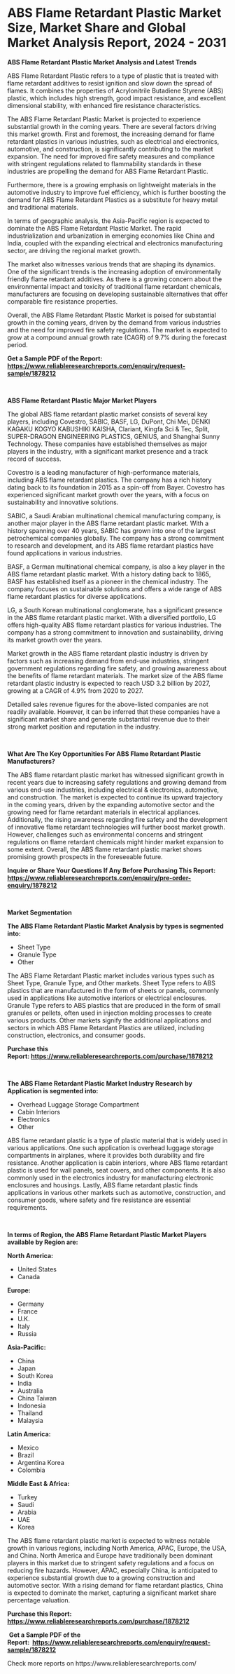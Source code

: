 <p><h1>ABS Flame Retardant Plastic Market Size, Market Share and Global Market Analysis Report, 2024 - 2031</h1></p><p><strong>ABS Flame Retardant Plastic Market Analysis and Latest Trends</strong></p>
<p><p>ABS Flame Retardant Plastic refers to a type of plastic that is treated with flame retardant additives to resist ignition and slow down the spread of flames. It combines the properties of Acrylonitrile Butadiene Styrene (ABS) plastic, which includes high strength, good impact resistance, and excellent dimensional stability, with enhanced fire resistance characteristics.</p><p>The ABS Flame Retardant Plastic Market is projected to experience substantial growth in the coming years. There are several factors driving this market growth. First and foremost, the increasing demand for flame retardant plastics in various industries, such as electrical and electronics, automotive, and construction, is significantly contributing to the market expansion. The need for improved fire safety measures and compliance with stringent regulations related to flammability standards in these industries are propelling the demand for ABS Flame Retardant Plastic.</p><p>Furthermore, there is a growing emphasis on lightweight materials in the automotive industry to improve fuel efficiency, which is further boosting the demand for ABS Flame Retardant Plastics as a substitute for heavy metal and traditional materials.</p><p>In terms of geographic analysis, the Asia-Pacific region is expected to dominate the ABS Flame Retardant Plastic Market. The rapid industrialization and urbanization in emerging economies like China and India, coupled with the expanding electrical and electronics manufacturing sector, are driving the regional market growth.</p><p>The market also witnesses various trends that are shaping its dynamics. One of the significant trends is the increasing adoption of environmentally friendly flame retardant additives. As there is a growing concern about the environmental impact and toxicity of traditional flame retardant chemicals, manufacturers are focusing on developing sustainable alternatives that offer comparable fire resistance properties.</p><p>Overall, the ABS Flame Retardant Plastic Market is poised for substantial growth in the coming years, driven by the demand from various industries and the need for improved fire safety regulations. The market is expected to grow at a compound annual growth rate (CAGR) of 9.7% during the forecast period.</p></p>
<p><strong>Get a Sample PDF of the Report:&nbsp; <a href="https://www.reliableresearchreports.com/enquiry/request-sample/1878212">https://www.reliableresearchreports.com/enquiry/request-sample/1878212</a></strong></p>
<p>&nbsp;</p>
<p><strong>ABS Flame Retardant Plastic Major Market Players</strong></p>
<p><p>The global ABS flame retardant plastic market consists of several key players, including Covestro, SABIC, BASF, LG, DuPont, Chi Mei, DENKI KAGAKU KOGYO KABUSHIKI KAISHA, Clariant, Kingfa Sci & Tec, Split, SUPER-DRAGON ENGINEERING PLASTICS, GENIUS, and Shanghai Sunny Technology. These companies have established themselves as major players in the industry, with a significant market presence and a track record of success.</p><p>Covestro is a leading manufacturer of high-performance materials, including ABS flame retardant plastics. The company has a rich history dating back to its foundation in 2015 as a spin-off from Bayer. Covestro has experienced significant market growth over the years, with a focus on sustainability and innovative solutions.</p><p>SABIC, a Saudi Arabian multinational chemical manufacturing company, is another major player in the ABS flame retardant plastic market. With a history spanning over 40 years, SABIC has grown into one of the largest petrochemical companies globally. The company has a strong commitment to research and development, and its ABS flame retardant plastics have found applications in various industries.</p><p>BASF, a German multinational chemical company, is also a key player in the ABS flame retardant plastic market. With a history dating back to 1865, BASF has established itself as a pioneer in the chemical industry. The company focuses on sustainable solutions and offers a wide range of ABS flame retardant plastics for diverse applications.</p><p>LG, a South Korean multinational conglomerate, has a significant presence in the ABS flame retardant plastic market. With a diversified portfolio, LG offers high-quality ABS flame retardant plastics for various industries. The company has a strong commitment to innovation and sustainability, driving its market growth over the years.</p><p>Market growth in the ABS flame retardant plastic industry is driven by factors such as increasing demand from end-use industries, stringent government regulations regarding fire safety, and growing awareness about the benefits of flame retardant materials. The market size of the ABS flame retardant plastic industry is expected to reach USD 3.2 billion by 2027, growing at a CAGR of 4.9% from 2020 to 2027.</p><p>Detailed sales revenue figures for the above-listed companies are not readily available. However, it can be inferred that these companies have a significant market share and generate substantial revenue due to their strong market position and reputation in the industry.</p></p>
<p>&nbsp;</p>
<p><strong>What Are The Key Opportunities For ABS Flame Retardant Plastic Manufacturers?</strong></p>
<p><p>The ABS flame retardant plastic market has witnessed significant growth in recent years due to increasing safety regulations and growing demand from various end-use industries, including electrical & electronics, automotive, and construction. The market is expected to continue its upward trajectory in the coming years, driven by the expanding automotive sector and the growing need for flame retardant materials in electrical appliances. Additionally, the rising awareness regarding fire safety and the development of innovative flame retardant technologies will further boost market growth. However, challenges such as environmental concerns and stringent regulations on flame retardant chemicals might hinder market expansion to some extent. Overall, the ABS flame retardant plastic market shows promising growth prospects in the foreseeable future.</p></p>
<p><strong>Inquire or Share Your Questions If Any Before Purchasing This Report: <a href="https://www.reliableresearchreports.com/enquiry/pre-order-enquiry/1878212">https://www.reliableresearchreports.com/enquiry/pre-order-enquiry/1878212</a></strong></p>
<p>&nbsp;</p>
<p><strong>Market Segmentation</strong></p>
<p><strong>The ABS Flame Retardant Plastic Market Analysis by types is segmented into:</strong></p>
<p><ul><li>Sheet Type</li><li>Granule Type</li><li>Other</li></ul></p>
<p><p>The ABS Flame Retardant Plastic market includes various types such as Sheet Type, Granule Type, and Other markets. Sheet Type refers to ABS plastics that are manufactured in the form of sheets or panels, commonly used in applications like automotive interiors or electrical enclosures. Granule Type refers to ABS plastics that are produced in the form of small granules or pellets, often used in injection molding processes to create various products. Other markets signify the additional applications and sectors in which ABS Flame Retardant Plastics are utilized, including construction, electronics, and consumer goods.</p></p>
<p><strong>Purchase this Report:&nbsp;<a href="https://www.reliableresearchreports.com/purchase/1878212">https://www.reliableresearchreports.com/purchase/1878212</a></strong></p>
<p>&nbsp;</p>
<p><strong>The ABS Flame Retardant Plastic Market Industry Research by Application is segmented into:</strong></p>
<p><ul><li>Overhead Luggage Storage Compartment</li><li>Cabin Interiors</li><li>Electronics</li><li>Other</li></ul></p>
<p><p>ABS flame retardant plastic is a type of plastic material that is widely used in various applications. One such application is overhead luggage storage compartments in airplanes, where it provides both durability and fire resistance. Another application is cabin interiors, where ABS flame retardant plastic is used for wall panels, seat covers, and other components. It is also commonly used in the electronics industry for manufacturing electronic enclosures and housings. Lastly, ABS flame retardant plastic finds applications in various other markets such as automotive, construction, and consumer goods, where safety and fire resistance are essential requirements.</p></p>
<p>&nbsp;</p>
<p><strong>In terms of Region, the ABS Flame Retardant Plastic Market Players available by Region are:</strong></p>
<p>
    <p> <strong> North America: </strong>
        <ul>
            <li>United States</li>
            <li>Canada</li>
        </ul>
        </p> 
    <p> <strong> Europe: </strong>
        <ul>
            <li>Germany</li>
            <li>France</li>
            <li>U.K.</li>
            <li>Italy</li>
            <li>Russia</li>
        </ul>
        </p> 
    <p> <strong> Asia-Pacific: </strong>
        <ul>
            <li>China</li>
            <li>Japan</li>
            <li>South Korea</li>
            <li>India</li>
            <li>Australia</li>
            <li>China Taiwan</li>
            <li>Indonesia</li>
            <li>Thailand</li>
            <li>Malaysia</li>
        </ul>
        </p> 
    <p> <strong> Latin America: </strong>
        <ul>
            <li>Mexico</li>
            <li>Brazil</li>
            <li>Argentina Korea</li>
            <li>Colombia</li>
        </ul>
        </p> 
    <p> <strong> Middle East & Africa: </strong>
        <ul>
            <li>Turkey</li>
            <li>Saudi</li>
            <li>Arabia</li>
            <li>UAE</li>
            <li>Korea</li>
        </ul>
    </p>
    </p>
<p><p>The ABS flame retardant plastic market is expected to witness notable growth in various regions, including North America, APAC, Europe, the USA, and China. North America and Europe have traditionally been dominant players in this market due to stringent safety regulations and a focus on reducing fire hazards. However, APAC, especially China, is anticipated to experience substantial growth due to a growing construction and automotive sector. With a rising demand for flame retardant plastics, China is expected to dominate the market, capturing a significant market share percentage valuation.</p></p>
<p><strong>Purchase this Report: <a href="https://www.reliableresearchreports.com/purchase/1878212">https://www.reliableresearchreports.com/purchase/1878212</a></strong></p>
<p>&nbsp;<strong>Get a Sample PDF of the Report:&nbsp;&nbsp;<a href="https://www.reliableresearchreports.com/enquiry/request-sample/1878212">https://www.reliableresearchreports.com/enquiry/request-sample/1878212</a></strong></p>
<p><strong></strong></p>
<p>Check more reports on https://www.reliableresearchreports.com/</p>